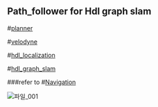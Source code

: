## Path_follower for Hdl graph slam 

#[planner](https://github.com/hyunbeen99/planner)  

#[velodyne](https://github.com/ros-drivers/velodyne)  

#[hdl_localization](https://github.com/hyunbeen99/kuuve_localization)  

#[hdl_graph_slam](https://github.com/hyunbeen99/kuuve_slam)  

###refer to
#[Navigation](http://wiki.ros.org/navigation)


![파일_001](https://user-images.githubusercontent.com/54614865/103155118-fa723580-47df-11eb-8e42-84dd4e777321.png)

